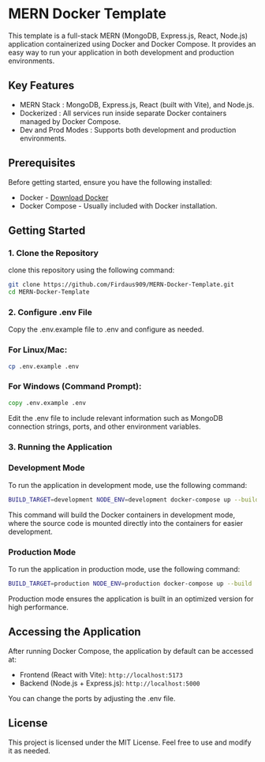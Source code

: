 # MERN Docker Template
This template is a full-stack MERN (MongoDB, Express.js, React, Node.js) application containerized using Docker and Docker Compose. It provides an easy way to run your application in both development and production environments.

## Key Features
- MERN Stack : MongoDB, Express.js, React (built with Vite), and Node.js.
- Dockerized : All services run inside separate Docker containers managed by Docker Compose.
- Dev and Prod Modes : Supports both development and production environments.

## Prerequisites
Before getting started, ensure you have the following installed:
- Docker - [Download Docker](https://www.docker.com/)
- Docker Compose - Usually included with Docker installation.

## Getting Started
### 1. Clone the Repository
clone this repository using the following command:

```bash
git clone https://github.com/Firdaus909/MERN-Docker-Template.git
cd MERN-Docker-Template
```

### 2. Configure .env File
Copy the .env.example file to .env and configure as needed.

### For Linux/Mac:

```bash
cp .env.example .env
```

### For Windows (Command Prompt):
```cmd
copy .env.example .env
```

Edit the .env file to include relevant information such as MongoDB connection strings, ports, and other environment variables.

### 3. Running the Application
### Development Mode
To run the application in development mode, use the following command:

```bash
BUILD_TARGET=development NODE_ENV=development docker-compose up --build
```

This command will build the Docker containers in development mode, where the source code is mounted directly into the containers for easier development.

### Production Mode
To run the application in production mode, use the following command:
```bash
BUILD_TARGET=production NODE_ENV=production docker-compose up --build
```
Production mode ensures the application is built in an optimized version for high performance.

## Accessing the Application
After running Docker Compose, the application by default can be accessed at:
- Frontend (React with Vite): `http://localhost:5173`
- Backend (Node.js + Express.js): `http://localhost:5000`

You can change the ports by adjusting the .env file.

## License
This project is licensed under the MIT License. Feel free to use and modify it as needed.